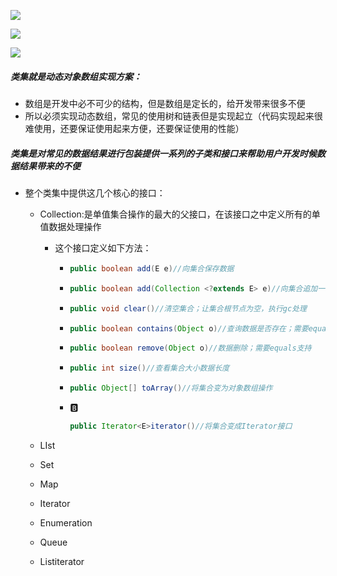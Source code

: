 ![](E:\MarkdownPicture\a6.JPG)

![](E:\MarkdownPicture\view.jpg)

![](E:\MarkdownPicture\440.jpg)

##### 类集就是动态对象数组实现方案：

* 数组是开发中必不可少的结构，但是数组是定长的，给开发带来很多不便
* 所以必须实现动态数组，常见的使用树和链表但是实现起立（代码实现起来很难使用，还要保证使用起来方便，还要保证使用的性能）

##### 类集是对常见的数据结果进行包装提供一系列的子类和接口来帮助用户开发时候数据结果带来的不便

* 整个类集中提供这几个核心的接口：

  * Collection:是单值集合操作的最大的父接口，在该接口之中定义所有的单值数据处理操作

    * 这个接口定义如下方法：

      * ```java
        public boolean add(E e)//向集合保存数据
        ```

      * ``` java
        public boolean add(Collection <?extends E> e)//向集合追加一组数据
        ```

      * ```java
        public void clear()//清空集合；让集合根节点为空，执行gc处理
        ```

      * ```java 
        public boolean contains(Object o)//查询数据是否存在；需要equals支持
        ```

      * ```java
        public boolean remove(Object o)//数据删除；需要equals支持
        ```

      * ```java 
        public int size()//查看集合大小数据长度
        ```

      * ```Java
        public Object[] toArray()//将集合变为对象数组操作
        ```

      * :b:

        ```java
        public Iterator<E>iterator()//将集合变成Iterator接口
        ```

  * LIst

  * Set

  * Map

  * Iterator

  * Enumeration

  * Queue

  * Listiterator